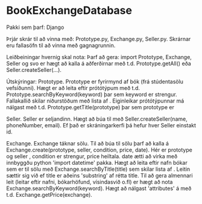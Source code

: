 # BookExchangeDatabase
Pakki sem þarf: Django


Þrjár skrár til að vinna með: Prototype.py, Exchange.py, Seller.py.
Skrárnar eru fallasöfn til að vinna með gagnagrunnin.

Leiðbeiningar hvernig skal nota:
Þarf að gera: import Prototype, Exchange, Seller og svo er hægt að kalla á aðferðirnar með t.d. Prototype.getAll() eða Seller.createSeller(...).


Útskýringar:
Prototype.
Prototype er fyrirmynd af bók (frá stúdentasölu vefsíðunni).
Hægt er að leita eftir prótótýpum með t.d. Prototype.searchByKeyword(keyword) þar sem keyword er strengur. Fallakallið skilar niðurstöðum með lista af <Prototype objects>.
Eiginleikar prótótýpunnar má nálgast með t.d. Prototype.getTitle(prototype) þar sem prototype er <Prototype Object>

Seller.
Seller er seljandinn.
Hægt að búa til með Seller.createSeller(name, phoneNumber, email). Ef það er skráningarkerfi þá hefur hver Seller einstakt id.

Exchange.
Exchange táknar sölu.
Til að búa til sölu þarf að kalla á Exchange.create(prototype, seller, condition, price, date). Hér er prototype <Prototype object> og seller <Seller object>, condition er strengur, price heiltala. date ætti að virka með innbyggðu python 'import datetime' pakka.
Hægt að leita eftir nafn bókar sem er til sölu með Exchange.searchByTitle(title) sem skilar lista af <Exchange Object>. Leitin sættir sig við ef title er aðeins 'substring' af rétta title.
Til að gera almennari leit (leitar eftir nafni, bókarhöfund, vísindasvið o.fl) er hægt að nota Exchange.searchByKeyword(keyword).
Hægt að nálgast 'attributes' á <Exchange object> með t.d. Exchange.getPrice(exchange).
